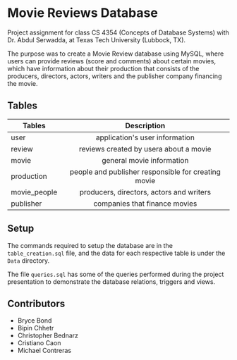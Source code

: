 # Movie Reviews Database

Project assignment for class CS 4354 (Concepts of Database Systems) with Dr. Abdul Serwadda, at Texas Tech University (Lubbock, TX).

The purpose was to create a Movie Review database using MySQL, where users can provide reviews (score and comments) about certain movies, which have information about their production that consists of the producers, directors, actors, writers and the publisher company financing the movie.

## Tables

| Tables        | Description                                        |
| ------------- |:--------------------------------------------------:|
| user          | application's user information                     |
| review        | reviews created by usera about a movie             |
| movie         | general movie information                          |
| production    | people and publisher responsible for creating movie|
| movie_people  | producers, directors, actors and writers           |
| publisher     | companies that finance movies                      |

## Setup

The commands required to setup the database are in the ```table_creation.sql``` file, and the data for each respective table is under the ```Data``` directory.

The file ```queries.sql``` has some of the queries performed during the project presentation to demonstrate the database relations, triggers and views.

## Contributors
- Bryce Bond
- Bipin Chhetr
- Christopher Bednarz
- Cristiano Caon
- Michael Contreras
